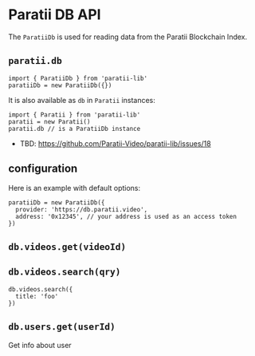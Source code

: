 # Paratii DB API

The `ParatiiDb` is used for reading data from the Paratii Blockchain Index.


## `paratii.db`

    import { ParatiiDb } from 'paratii-lib'
    paratiiDb = new ParatiiDb({})


It is also available as `db` in `Paratii` instances:

    import { Paratii } from 'paratii-lib'
    paratii = new Paratii()
    paratii.db // is a ParatiiDb instance

- TBD: https://github.com/Paratii-Video/paratii-lib/issues/18

## configuration

Here is an example with default options:

    paratiiDb = new ParatiiDb({
      provider: 'https://db.paratii.video',
      address: '0x12345', // your address is used as an access token
    })

## `db.videos.get(videoId)`


## `db.videos.search(qry)`

    db.videos.search({
      title: 'foo'
    })

## `db.users.get(userId)`

Get info about user
